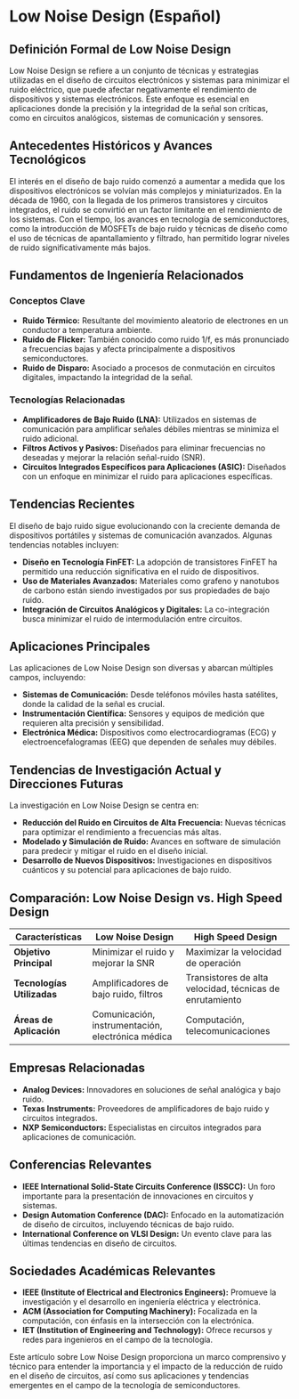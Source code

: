 # Low Noise Design (Español)

## Definición Formal de Low Noise Design

Low Noise Design se refiere a un conjunto de técnicas y estrategias utilizadas en el diseño de circuitos electrónicos y sistemas para minimizar el ruido eléctrico, que puede afectar negativamente el rendimiento de dispositivos y sistemas electrónicos. Este enfoque es esencial en aplicaciones donde la precisión y la integridad de la señal son críticas, como en circuitos analógicos, sistemas de comunicación y sensores.

## Antecedentes Históricos y Avances Tecnológicos

El interés en el diseño de bajo ruido comenzó a aumentar a medida que los dispositivos electrónicos se volvían más complejos y miniaturizados. En la década de 1960, con la llegada de los primeros transistores y circuitos integrados, el ruido se convirtió en un factor limitante en el rendimiento de los sistemas. Con el tiempo, los avances en tecnología de semiconductores, como la introducción de MOSFETs de bajo ruido y técnicas de diseño como el uso de técnicas de apantallamiento y filtrado, han permitido lograr niveles de ruido significativamente más bajos.

## Fundamentos de Ingeniería Relacionados

### Conceptos Clave

- **Ruido Térmico:** Resultante del movimiento aleatorio de electrones en un conductor a temperatura ambiente.
- **Ruido de Flicker:** También conocido como ruido 1/f, es más pronunciado a frecuencias bajas y afecta principalmente a dispositivos semiconductores.
- **Ruido de Disparo:** Asociado a procesos de conmutación en circuitos digitales, impactando la integridad de la señal.

### Tecnologías Relacionadas

- **Amplificadores de Bajo Ruido (LNA):** Utilizados en sistemas de comunicación para amplificar señales débiles mientras se minimiza el ruido adicional.
- **Filtros Activos y Pasivos:** Diseñados para eliminar frecuencias no deseadas y mejorar la relación señal-ruido (SNR).
- **Circuitos Integrados Específicos para Aplicaciones (ASIC):** Diseñados con un enfoque en minimizar el ruido para aplicaciones específicas.

## Tendencias Recientes

El diseño de bajo ruido sigue evolucionando con la creciente demanda de dispositivos portátiles y sistemas de comunicación avanzados. Algunas tendencias notables incluyen:

- **Diseño en Tecnología FinFET:** La adopción de transistores FinFET ha permitido una reducción significativa en el ruido de dispositivos.
- **Uso de Materiales Avanzados:** Materiales como grafeno y nanotubos de carbono están siendo investigados por sus propiedades de bajo ruido.
- **Integración de Circuitos Analógicos y Digitales:** La co-integración busca minimizar el ruido de intermodulación entre circuitos.

## Aplicaciones Principales

Las aplicaciones de Low Noise Design son diversas y abarcan múltiples campos, incluyendo:

- **Sistemas de Comunicación:** Desde teléfonos móviles hasta satélites, donde la calidad de la señal es crucial.
- **Instrumentación Científica:** Sensores y equipos de medición que requieren alta precisión y sensibilidad.
- **Electrónica Médica:** Dispositivos como electrocardiogramas (ECG) y electroencefalogramas (EEG) que dependen de señales muy débiles.

## Tendencias de Investigación Actual y Direcciones Futuras

La investigación en Low Noise Design se centra en:

- **Reducción del Ruido en Circuitos de Alta Frecuencia:** Nuevas técnicas para optimizar el rendimiento a frecuencias más altas.
- **Modelado y Simulación de Ruido:** Avances en software de simulación para predecir y mitigar el ruido en el diseño inicial.
- **Desarrollo de Nuevos Dispositivos:** Investigaciones en dispositivos cuánticos y su potencial para aplicaciones de bajo ruido.

## Comparación: Low Noise Design vs. High Speed Design

| Características                  | Low Noise Design                               | High Speed Design                               |
|----------------------------------|------------------------------------------------|------------------------------------------------|
| **Objetivo Principal**           | Minimizar el ruido y mejorar la SNR            | Maximizar la velocidad de operación             |
| **Tecnologías Utilizadas**       | Amplificadores de bajo ruido, filtros          | Transistores de alta velocidad, técnicas de enrutamiento |
| **Áreas de Aplicación**          | Comunicación, instrumentación, electrónica médica | Computación, telecomunicaciones                 |

## Empresas Relacionadas

- **Analog Devices:** Innovadores en soluciones de señal analógica y bajo ruido.
- **Texas Instruments:** Proveedores de amplificadores de bajo ruido y circuitos integrados.
- **NXP Semiconductors:** Especialistas en circuitos integrados para aplicaciones de comunicación.

## Conferencias Relevantes

- **IEEE International Solid-State Circuits Conference (ISSCC):** Un foro importante para la presentación de innovaciones en circuitos y sistemas.
- **Design Automation Conference (DAC):** Enfocado en la automatización de diseño de circuitos, incluyendo técnicas de bajo ruido.
- **International Conference on VLSI Design:** Un evento clave para las últimas tendencias en diseño de circuitos.

## Sociedades Académicas Relevantes

- **IEEE (Institute of Electrical and Electronics Engineers):** Promueve la investigación y el desarrollo en ingeniería eléctrica y electrónica.
- **ACM (Association for Computing Machinery):** Focalizada en la computación, con énfasis en la intersección con la electrónica.
- **IET (Institution of Engineering and Technology):** Ofrece recursos y redes para ingenieros en el campo de la tecnología. 

Este artículo sobre Low Noise Design proporciona un marco comprensivo y técnico para entender la importancia y el impacto de la reducción de ruido en el diseño de circuitos, así como sus aplicaciones y tendencias emergentes en el campo de la tecnología de semiconductores.